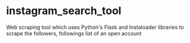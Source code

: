# instagram_search_tool
Web scraping tool which uses Python's Flask and Instaloader libraries to scrape the followers, followings list of an open account
